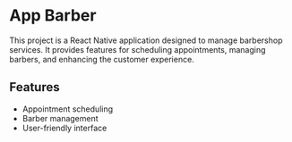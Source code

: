 # App Barber

This project is a React Native application designed to manage barbershop services. It provides features for scheduling appointments, managing barbers, and enhancing the customer experience.

## Features

- Appointment scheduling
- Barber management
- User-friendly interface
